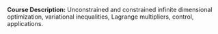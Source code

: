 **Course Description:** Unconstrained and constrained infinite dimensional optimization, variational inequalities, Lagrange multipliers, control, applications.